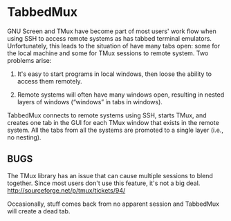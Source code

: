 TabbedMux
=========

GNU Screen and TMux have become part of most users' work flow when using SSH to access remote systems as has tabbed terminal emulators. Unfortunately, this leads to the situation of have many tabs open: some for the local machine and some for TMux sessions to remote system. Two problems arise:

  1. It's easy to start programs in local windows, then loose the ability to access them remotely.

  2. Remote systems will often have many windows open, resulting in nested layers of windows (“windows” in tabs in windows).

TabbedMux connects to remote systems using SSH, starts TMux, and creates one tab in the GUI for each TMux window that exists in the remote system. All the tabs from all the systems are promoted to a single layer (i.e., no nesting).

BUGS
----

The TMux library has an issue that can cause multiple sessions to blend together. Since most users don't use this feature, it's not a big deal. http://sourceforge.net/p/tmux/tickets/94/

Occasionally, stuff comes back from no apparent session and TabbedMux will create a dead tab.
